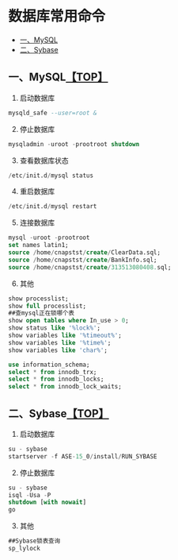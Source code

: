 # <a name="top">数据库常用命令</a>
* [一、MySQL](#anchor1)
* [二、Sybase](#anchor2)

## <a name="anchor1">一、MySQL</a>[【TOP】](#top)
1. 启动数据库
```sql
mysqld_safe --user=root &
```
2. 停止数据库
```sql
mysqladmin -uroot -prootroot shutdown
```
3. 查看数据库状态
```sql
/etc/init.d/mysql status
```

4. 重启数据库
```sql
/etc/init.d/mysql restart
```

5. 连接数据库
```sql
mysql -uroot -prootroot
set names latin1;
source /home/cnapstst/create/ClearData.sql;
source /home/cnapstst/create/BankInfo.sql;
source /home/cnapstst/create/313513080408.sql;
```
6. 其他
```sql
show processlist;
show full processlist;
##查mysql正在锁哪个表
show open tables where In_use > 0;
show status like '%lock%';
show variables like '%timeout%';
show variables like '%time%';
show variables like 'char%';

use information_schema;
select * from innodb_trx;
select * from innodb_locks;
select * from innodb_lock_waits;
```

## <a name="anchor2">二、Sybase</a>[【TOP】](#top)
1. 启动数据库
```sql
su - sybase
startserver -f ASE-15_0/install/RUN_SYBASE
```
2. 停止数据库
```sql
su - sybase
isql -Usa -P
shutdown [with nowait]
go
```
3. 其他
```sql
##Sybase锁表查询
sp_lylock
```
